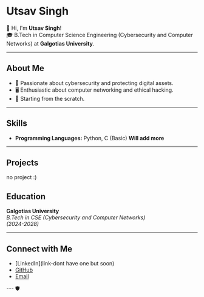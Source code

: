 # Utsav Singh

👋 Hi, I'm **Utsav Singh**!  
🎓 B.Tech in Computer Science Engineering (Cybersecurity and Computer Networks) at **Galgotias University**.

---

## About Me
- 🔐 Passionate about cybersecurity and protecting digital assets.
- 🖥️ Enthusiastic about computer networking and ethical hacking.
- 🌱 Starting from the scratch.

---

## Skills
- **Programming Languages:** Python, C (Basic)
        **Will add more** 
---

## Projects
   no project
   :)

## Education
**Galgotias University**  
*B.Tech in CSE (Cybersecurity and Computer Networks)*  
*(2024-2028)*

---

## Connect with Me
- [LinkedIn](link-dont have one but soon)
- [GitHub](link-)
- [Email](mailto:utsav6057@gmail.com)

--- 🛡️
